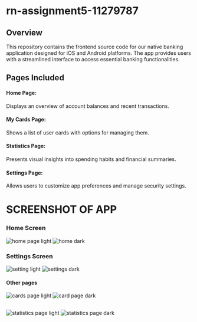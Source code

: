 # rn-assignment5-11279787
## Overview
This repository contains the frontend source code for our native banking application designed for iOS and Android platforms. The app provides users with a streamlined interface to access essential banking functionalities.

## Pages Included
#### Home Page:
 Displays an overview of account balances and recent transactions.
#### My Cards Page:
 Shows a list of user cards with options for managing them.

#### Statistics Page:
 Presents visual insights into spending habits and financial summaries.

#### Settings Page: 
Allows users to customize app preferences and manage security settings.

# SCREENSHOT OF APP
### Home Screen
![home page light](<nativeapp/assets/screenshots/screenshot1 ligh.jpg>) ![home dark](<nativeapp/assets/screenshots/screenshot 2 dark.jpg>)

### Settings Screen
![setting light](<nativeapp/assets/screenshots/screenshot 4 ligh.jpg>) ![settings dark](<nativeapp/assets/screenshots/screenshot 5 dark.jpg>)

#### Other pages
![cards page light](nativeapp/assets/screenshots/6.jpg)  ![card page dark](nativeapp/assets/screenshots/9.jpg)

##
![statistics page light](nativeapp/assets/screenshots/8.jpg) ![statistics page dark](nativeapp/assets/screenshots/7.jpg)
